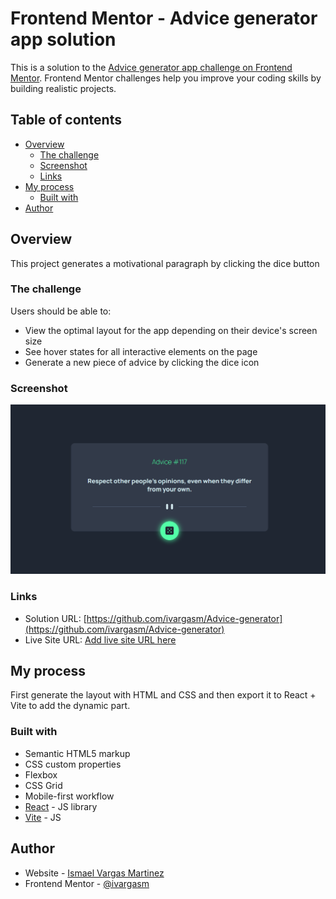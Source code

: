 # Frontend Mentor - Advice generator app solution

This is a solution to the [Advice generator app challenge on Frontend Mentor](https://www.frontendmentor.io/challenges/advice-generator-app-QdUG-13db). Frontend Mentor challenges help you improve your coding skills by building realistic projects.

## Table of contents

- [Overview](#overview)
  - [The challenge](#the-challenge)
  - [Screenshot](#screenshot)
  - [Links](#links)
- [My process](#my-process)
  - [Built with](#built-with)
- [Author](#author)

## Overview
This project generates a motivational paragraph by clicking the dice button

### The challenge

Users should be able to:

- View the optimal layout for the app depending on their device's screen size
- See hover states for all interactive elements on the page
- Generate a new piece of advice by clicking the dice icon

### Screenshot

![](./src/assets/advice.png)

### Links

- Solution URL: [https://github.com/ivargasm/Advice-generator](https://github.com/ivargasm/Advice-generator)
- Live Site URL: [Add live site URL here](https://your-live-site-url.com)

## My process

First generate the layout with HTML and CSS and then export it to React + Vite to add the dynamic part.

### Built with

- Semantic HTML5 markup
- CSS custom properties
- Flexbox
- CSS Grid
- Mobile-first workflow
- [React](https://reactjs.org/) - JS library
- [Vite](https://vitejs.dev/) - JS

## Author

- Website - [Ismael Vargas Martinez](https://ivargasm.com)
- Frontend Mentor - [@ivargasm](https://www.frontendmentor.io/profile/ivargasm)
